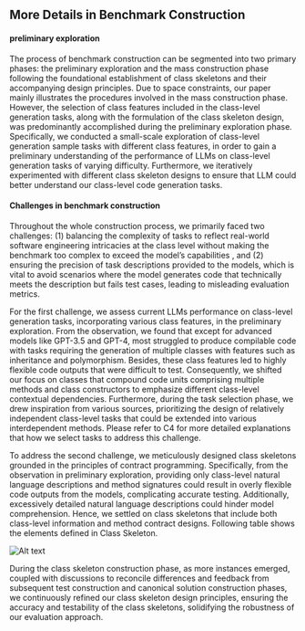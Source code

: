 ## More Details in Benchmark Construction

#### preliminary exploration

The process of benchmark construction can be segmented into two primary phases: the preliminary exploration and the mass construction phase following the foundational establishment of class skeletons and their accompanying design principles. Due to space constraints, our paper mainly illustrates the procedures involved in the mass construction phase. However, the selection of class features included in the class-level generation tasks, along with the formulation of the class skeleton design, was predominantly accomplished during the preliminary exploration phase. Specifically, we conducted a small-scale exploration of class-level generation sample tasks  with different class features, in order to gain a preliminary understanding of the performance of LLMs on class-level generation tasks of varying difficulty. Furthermore, we iteratively experimented with different class skeleton designs to ensure that LLM could better understand our class-level code generation tasks.

#### Challenges in benchmark construction

Throughout the whole construction process, we primarily faced two challenges: (1) balancing the complexity of tasks to reflect real-world software engineering intricacies at the class level without making the benchmark too complex to exceed the model’s capabilities , and (2) ensuring the precision of task descriptions provided to the models, which is vital to avoid scenarios where the model generates code that technically meets the description but fails test cases, leading to misleading evaluation metrics. 

For the first challenge, we assess current LLMs performance on class-level generation tasks, incorporating various class features, in the preliminary exploration. From the observation, we found that except for advanced models like GPT-3.5 and GPT-4, most struggled to produce compilable code with tasks requiring the generation of multiple classes with features such as inheritance and polymorphism. Besides, these class features led to highly flexible code outputs that were difficult to test. Consequently, we shifted our focus on classes that compound code units comprising multiple methods and class constructors to emphasize different class-level contextual dependencies. Furthermore, during the task selection phase, we drew inspiration from various sources, prioritizing the design of relatively independent class-level tasks that could be extended into various interdependent methods. Please refer to C4 for more detailed explanations that how we select tasks to address this challenge.

To address the second challenge, we meticulously designed class skeletons grounded in the principles of contract programming. Specifically, from the observation in preliminary exploration, providing only class-level natural language descriptions and method signatures could result in overly flexible code outputs from the models, complicating accurate testing. Additionally, excessively detailed natural language descriptions could hinder model comprehension. Hence, we settled on class skeletons that include both class-level information and method contract designs. Following table shows the elements defined in Class Skeleton.

![Alt text](../output/images/table_elements_defined_in_class_skeleton.png)

 During the class skeleton construction phase, as more instances emerged, coupled with discussions to reconcile differences and feedback from subsequent test construction and canonical solution construction phases, we continuously refined our class skeleton design principles, ensuring the accuracy and testability of the class skeletons, solidifying the robustness of our evaluation approach.
